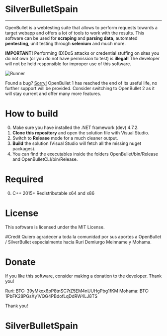 # SilverBulletSpain
- - - -

OpenBullet is a webtesting suite that allows to perform requests towards a target webapp and offers a lot of tools to work with the results. This software can be used for **scraping** and **parsing data**, automated **pentesting**, unit testing through **selenium** and much more.

**IMPORTANT!** Performing (D)DoS attacks or credential stuffing on sites you do not own (or you do not have permission to test) is **illegal!** The developer will not be held responsible for improper use of this software.

![Runner](https://i.ibb.co/BBbJbyb/obspain-template.png)

Found a bug? [Sorry!](...)
OpenBullet 1 has reached the end of its useful life, no further support will be provided. Consider switching to OpenBullet 2 as it will stay current and offer many more features.

# How to build
0. Make sure you have installed the .NET framework (dev) 4.7.2.
1. **Clone this repository** and open the solution file with Visual Studio.
2. Switch to **Release** mode for a much cleaner output.
3. **Build** the solution (Visual Studio will fetch all the missing nuget packages).
4. You can find the executables inside the folders OpenBullet/bin/Release and OpenBulletCLI/bin/Release.

# Required
0. C++ 2015+ Redistributable x64 and x86

# License
This software is licensed under the MIT License.

#Credit
Quiero agradecer a toda la comunidad por sus aportes a OpenBullet / SilverBullet especialmente hacia Ruri Demiurgo Meinname y Mohama.

# Donate
If you like this software, consider making a donation to the developer. Thank you! 

Ruri: BTC: 39yMkox6pP8tnSC7rZ5EM4nUUHgPbg1fKM 
Mohama: BTC: 1PbFK28PGsXy1VQG4PBdofLqDdRW4LJ8TS


Thank you! 
# SilverBulletSpain
